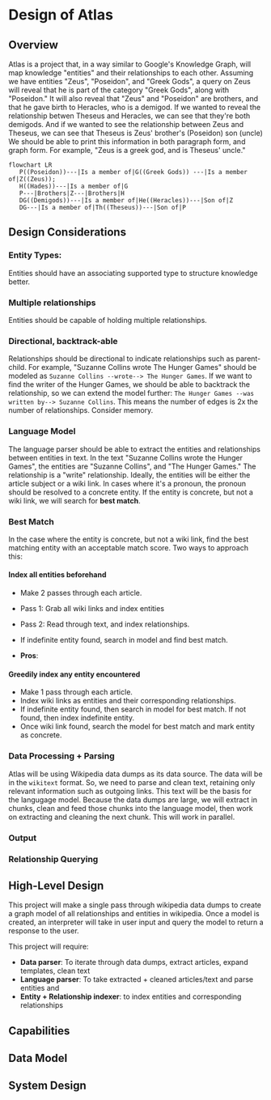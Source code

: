 # Design of Atlas

## Overview

Atlas is a project that, in a way similar to Google's Knowledge Graph, will map knowledge "entities" and their
relationships to each other. Assuming we have entities "Zeus", "Poseidon", and "Greek Gods", a query on Zeus
will reveal that he is part of the category "Greek Gods", along with "Poseidon." It will also reveal that 
"Zeus" and "Poseidon" are brothers, and that he gave birth to Heracles, who is a demigod. If we wanted to reveal the relationship betwen Theseus and Heracles, we can see that they're both demigods. And if we wanted to see the relationship between Zeus and Theseus, we can see that Theseus is Zeus' brother's (Poseidon) son (uncle) \
We should be able to print this information in both paragraph form, and graph form. For example, "Zeus is a greek god, and is Theseus' uncle."

```mermaid
flowchart LR
   P((Poseidon))---|Is a member of|G((Greek Gods)) ---|Is a member of|Z((Zeus));
   H((Hades))---|Is a member of|G
   P---|Brothers|Z---|Brothers|H
   DG((Demigods))---|Is a member of|He((Heracles))---|Son of|Z
   DG---|Is a member of|Th((Theseus))---|Son of|P
```

## Design Considerations

### Entity Types: 

Entities should have an associating supported type to structure knowledge better.

### Multiple relationships

Entities should be capable of holding multiple relationships.

### Directional, backtrack-able

Relationships should be directional to indicate relationships such as parent-child. For example, "Suzanne Collins wrote The Hunger Games" should
be modeled as `Suzanne Collins --wrote--> The Hunger Games`. If we want to find the writer of the Hunger Games, we should be able to backtrack
the relationship, so we can extend the model further: `The Hunger Games --was written by--> Suzanne Collins`. This means the number of edges is
2x the number of relationships. Consider memory.

### Language Model

The language parser should be able to extract the entities and relationships between entities in text. In the text "Suzanne Collins wrote the Hunger Games", 
the entities are "Suzanne Collins", and "The Hunger Games." The relationship is a "write" relationship. Ideally, the entities will be either the article
subject or a wiki link. In cases where it's a pronoun, the pronoun should be resolved to a concrete entity. If the entity is concrete, but not a wiki link,
we will search for **best match**. 
    
### Best Match

In the case where the entity is concrete, but not a wiki link, find the best matching entity with an acceptable match score. Two ways to approach this:

#### Index all entities beforehand

* Make 2 passes through each article.
* Pass 1: Grab all wiki links and index entities
* Pass 2: Read through text, and index relationships.
* If indefinite entity found, search in model and find best match. 

* **Pros**:


#### Greedily index any entity encountered

* Make 1 pass through each article.
* Index wiki links as entities and their corresponding relationships.
* If indefinite entity found, then search in model for best match. If not found, then index indefinite entity.
* Once wiki link found, search the model for best match and mark entity as concrete. 

### Data Processing + Parsing
Atlas will be using Wikipedia data dumps as its data source. The data will be in the `wikitext` format. So, we need to parse and clean text, retaining only
relevant information such as outgoing links. This text will be the basis for the langugage model. 
Because the data dumps are large, we will extract in chunks, clean and feed those chunks into the language model, then work on extracting and cleaning the 
next chunk. This will work in parallel.

### Output
   

### Relationship Querying

## High-Level Design

This project will make a single pass through wikipedia data dumps to create a graph model of all relationships and entities in wikipedia. Once a model is created,
an interpreter will take in user input and query the model to return a response to the user. 

This project will require:
* **Data parser**: To iterate through data dumps, extract articles, expand templates, clean text
* **Language parser**: To take extracted + cleaned articles/text and parse entities and   
* **Entity + Relationship indexer**: to index entities and corresponding relationships

## Capabilities

## Data Model

## System Design

## 